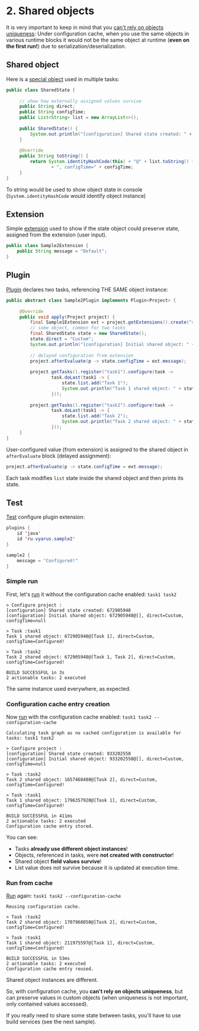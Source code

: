 # 2. Shared objects

It is very important to keep in mind that you [can't rely on objects uniqueness](https://docs.gradle.org/current/userguide/configuration_cache_requirements.html#config_cache:requirements:shared_objects):
Under configuration cache, when you use the same objects in various runtime blocks
it would not be the same object at runtime (**even on the first run!**) due to serialization/deserialization.

## Shared object

Here is a [special object](src/main/java/ru/vyarus/gradle/plugin/sample2/SharedState.java)
used in multiple tasks:

```java
public class SharedState { 
  
     // show how externally assigned values survive 
     public String direct; 
     public String configTime; 
     public List<String> list = new ArrayList<>(); 
  
     public SharedState() { 
         System.out.println("[configuration] Shared state created: " + System.identityHashCode(this)); 
     } 
  
     @Override 
     public String toString() { 
         return System.identityHashCode(this) + "@" + list.toString() + ", direct=" + direct 
                 + ", configTime=" + configTime; 
     } 
} 
```

To string would be used to show object state in console (`System.identityHashCode` would identify object instance)

## Extension

Simple [extension](src/main/java/ru/vyarus/gradle/plugin/sample2/Sample2Extension.java) used 
to show if the state object could preserve state, assigned from the extension (user input).

```java
public class Sample2Extension {
    public String message = "Default";
}
```

## Plugin

[Plugin](src/main/java/ru/vyarus/gradle/plugin/sample2/Sample2Plugin.java) 
declares two tasks, referencing THE SAME object instance:

```java
public abstract class Sample2Plugin implements Plugin<Project> { 
  
     @Override 
     public void apply(Project project) { 
         final Sample1Extension ext = project.getExtensions().create("sample2", Sample1Extension.class); 
         // some object, common for two tasks 
         final SharedState state = new SharedState(); 
         state.direct = "Custom"; 
         System.out.println("[configuration] Initial shared object: " + state); 
  
         // delayed configuration from extension 
         project.afterEvaluate(p -> state.configTime = ext.message); 
  
         project.getTasks().register("task1").configure(task -> 
                 task.doLast(task1 -> { 
                     state.list.add("Task 1"); 
                     System.out.println("Task 1 shared object: " + state); 
                 })); 
  
         project.getTasks().register("task2").configure(task -> 
                 task.doLast(task1 -> { 
                     state.list.add("Task 2"); 
                     System.out.println("Task 2 shared object: " + state); 
                 })); 
     } 
} 
```

User-configured value (from extension) is assigned to the shared object in `afterEvaluate` block (delayed assignment):

```java
project.afterEvaluate(p -> state.configTime = ext.message);
```

Each task modifies `list` state inside the shared object and then prints its state.

## Test

[Test](src/test/java/ru/vyarus/gradle/plugin/sample2/Sample2PluginKitTest.java)
configure plugin extension:

```java
plugins {
    id 'java'
    id 'ru.vyarus.sample2'
}

sample2 {
    message = "Configured!"
}
```

### Simple run

First, let's [run](src/test/java/ru/vyarus/gradle/plugin/sample2/Sample2PluginKitTest.java:L35) it without the configuration cache enabled:
`task1 task2`

```
> Configure project :
[configuration] Shared state created: 672905948
[configuration] Initial shared object: 672905948@[], direct=Custom, configTime=null

> Task :task1
Task 1 shared object: 672905948@[Task 1], direct=Custom, configTime=Configured!

> Task :task2
Task 2 shared object: 672905948@[Task 1, Task 2], direct=Custom, configTime=Configured!

BUILD SUCCESSFUL in 3s
2 actionable tasks: 2 executed
```

The same instance used everywhere, as expected.

### Configuration cache entry creation

Now [run](src/test/java/ru/vyarus/gradle/plugin/sample2/Sample2PluginKitTest.java:L43) with the configuration cache enabled: 
`task1 task2 --configuration-cache`

```
Calculating task graph as no cached configuration is available for tasks: task1 task2

> Configure project :
[configuration] Shared state created: 933202558
[configuration] Initial shared object: 933202558@[], direct=Custom, configTime=null

> Task :task2
Task 2 shared object: 1657468480@[Task 2], direct=Custom, configTime=Configured!

> Task :task1
Task 1 shared object: 1796357920@[Task 1], direct=Custom, configTime=Configured!

BUILD SUCCESSFUL in 411ms
2 actionable tasks: 2 executed
Configuration cache entry stored.
```

You can see:

* Tasks **already use different object instances**!
* Objects, referenced in tasks, were **not created with constructor**!
* Shared object **field values survive**! 
* List value does not survive because it is updated at execution time.

### Run from cache

[Run](src/test/java/ru/vyarus/gradle/plugin/sample2/Sample2PluginKitTest.java:L54) again: `task1 task2 --configuration-cache`

```
Reusing configuration cache.

> Task :task2
Task 2 shared object: 1707968050@[Task 2], direct=Custom, configTime=Configured!

> Task :task1
Task 1 shared object: 211975597@[Task 1], direct=Custom, configTime=Configured!

BUILD SUCCESSFUL in 53ms
2 actionable tasks: 2 executed
Configuration cache entry reused.
```

Shared object instances are different.

So, with configuration cache, you **can't rely on objects uniqueness**, but can preserve values in
custom objects (when uniqueness is not important, only contained values accessed).

If you really need to share some state between tasks, you'll have to use build services (see the next sample).

